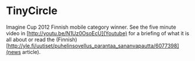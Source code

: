 TinyCircle
==========

Imagine Cup 2012 Finnish mobile category winner. See the five minute video in [http://youtu.be/N1Uz0OsoEcU](Youtube) for a briefing of what it is all about or read the (Finnish) [http://yle.fi/uutiset/puhelinsovellus_parantaa_sananvapautta/6077398](news article).

